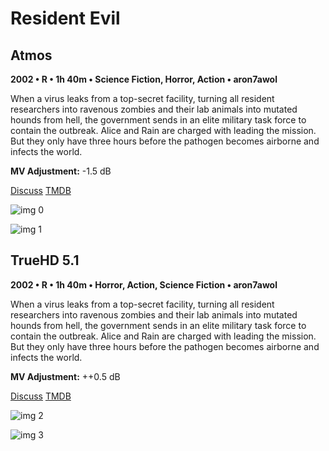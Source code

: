 # Resident Evil

## Atmos

**2002 • R • 1h 40m • Science Fiction, Horror, Action • aron7awol**

When a virus leaks from a top-secret facility, turning all resident researchers into ravenous zombies and their lab animals into mutated hounds from hell, the government sends in an elite military task force to contain the outbreak. Alice and Rain are charged with leading the mission. But they only have three hours before the pathogen becomes airborne and infects the world.

**MV Adjustment:** -1.5 dB

[Discuss](https://www.avsforum.com/threads/bass-eq-for-filtered-movies.2995212/post-58322072)  [TMDB](1576)

![img 0](https://i.imgur.com/YANz8xt.jpg)

![img 1](https://i.imgur.com/LlwzEfA.png)

## TrueHD 5.1

**2002 • R • 1h 40m • Horror, Action, Science Fiction • aron7awol**

When a virus leaks from a top-secret facility, turning all resident researchers into ravenous zombies and their lab animals into mutated hounds from hell, the government sends in an elite military task force to contain the outbreak. Alice and Rain are charged with leading the mission. But they only have three hours before the pathogen becomes airborne and infects the world.

**MV Adjustment:** ++0.5 dB

[Discuss](https://www.avsforum.com/threads/bass-eq-for-filtered-movies.2995212/post-58322072)  [TMDB](1576)

![img 2](https://i.imgur.com/H5k9qoh.jpg)

![img 3](https://i.imgur.com/8WMsJBQ.jpg)

